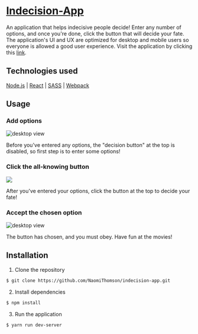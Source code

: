 # [Indecision-App](https://indecision-naomi.herokuapp.com/)
An application that helps indecisive people decide! Enter any number of options, and once you're done, click the button that will decide your fate. The application's UI and UX are optimized for desktop and mobile users so everyone is allowed a good user experience. Visit the application by clicking this [link](https://indecision-naomi.herokuapp.com/).


## Technologies used
[Node.js](https://nodejs.org/en/) |
[React](https://facebook.github.io/react/) |
[SASS](http://sass-lang.com/) |
[Webpack](https://webpack.js.org/) 



## Usage

### Add options

![desktop view](https://i.imgur.com/7KJDC9h.png?1)

Before you've entered any options, the "decision button" at the top is disabled, so first step is to enter some options!


### Click the all-knowing button

![](https://i.imgur.com/XQ2Ecg2.png?1)

After you've entered your options, click the button at the top to decide your fate! 


### Accept the chosen option

![desktop view](https://i.imgur.com/jiGddlX.png?1)

The button has chosen, and you must obey. Have fun at the movies!



## Installation

1. Clone the repository

```bash
$ git clone https://github.com/NaomiThomson/indecision-app.git
```

2. Install dependencies

```bash
$ npm install
```

3. Run the application

```bash
$ yarn run dev-server
```




